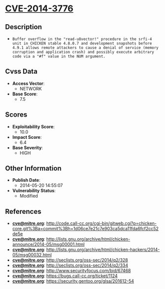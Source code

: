 
# [CVE-2014-3776](http://code.call-cc.org/cgi-bin/gitweb.cgi?p=chicken-core.git%3Ba=commit%3Bh=1d06ce7e21c7e903ca5dca11fda6fcf2cc52de5e)

## Description

- `Buffer overflow in the "read-u8vector!" procedure in the srfi-4 unit in CHICKEN stable 4.8.0.7 and development snapshots before 4.9.1 allows remote attackers to cause a denial of service (memory corruption and application crash) and possibly execute arbitrary code via a "#f" value in the NUM argument.`

## Cvss Data

- **Access Vector**:
  - NETWORK
- **Base Score**:
  - 7.5

## Scores

- **Exploitability Score**:
  - 10.0
- **Impact Score**:
  - 6.4
- **Base Severity**:
  - HIGH

## Other Information

- **Publish Date**:
  - 2014-05-20 14:55:07
- **Vulnerability Status**:
  - Modified

## References

- **cve@mitre.org**: http://code.call-cc.org/cgi-bin/gitweb.cgi?p=chicken-core.git%3Ba=commit%3Bh=1d06ce7e21c7e903ca5dca11fda6fcf2cc52de5e
- **cve@mitre.org**: http://lists.gnu.org/archive/html/chicken-announce/2014-05/msg00001.html
- **cve@mitre.org**: http://lists.gnu.org/archive/html/chicken-hackers/2014-05/msg00032.html
- **cve@mitre.org**: http://seclists.org/oss-sec/2014/q2/328
- **cve@mitre.org**: http://seclists.org/oss-sec/2014/q2/334
- **cve@mitre.org**: http://www.securityfocus.com/bid/67468
- **cve@mitre.org**: https://bugs.call-cc.org/ticket/1124
- **cve@mitre.org**: https://security.gentoo.org/glsa/201612-54
